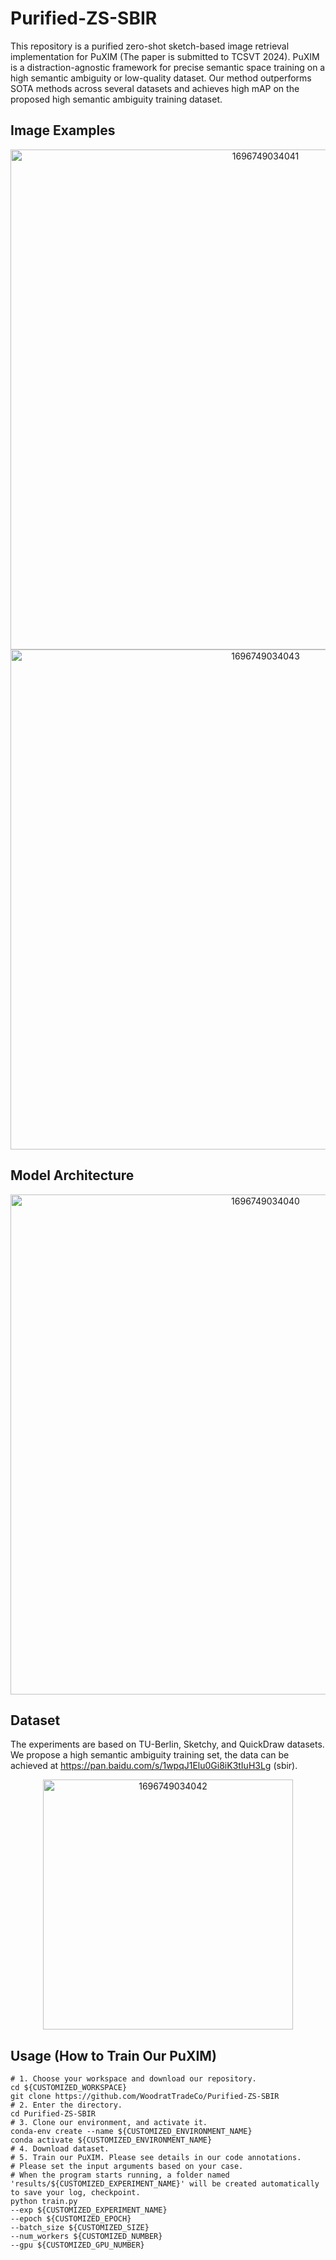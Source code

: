 # Purified-ZS-SBIR
This repository is a purified zero-shot sketch-based image retrieval implementation for PuXIM (The paper is submitted to TCSVT 2024). 
PuXIM is a distraction-agnostic framework for precise semantic space training on a high semantic ambiguity or low-quality dataset. Our method outperforms SOTA methods across several datasets and achieves high mAP on the proposed high semantic ambiguity training dataset.

## Image Examples
<div align=center>
<img width="800" alt="1696749034041" src="https://github.com/WoodratTradeCo/Purified-ZS-SBIR/blob/main/figures/0.png">
</div>

<div align=center>
<img width="800" alt="1696749034043" src="https://github.com/WoodratTradeCo/Purified-ZS-SBIR/blob/main/figures/3.png">
</div>

## Model Architecture
<div align=center>
<img width="800" alt="1696749034040" src="https://github.com/WoodratTradeCo/Purified-ZS-SBIR/blob/main/figures/1.png">
</div>

## Dataset
The experiments are based on TU-Berlin, Sketchy, and QuickDraw datasets. We propose a high semantic ambiguity training set, the data can be achieved at https://pan.baidu.com/s/1wpqJ1Elu0Gi8iK3tIuH3Lg (sbir).
<div align=center>
<img width="400" alt="1696749034042" src="https://github.com/WoodratTradeCo/Purified-ZS-SBIR/blob/main/figures/2.png">
</div>

## Usage (How to Train Our PuXIM)

    # 1. Choose your workspace and download our repository.
    cd ${CUSTOMIZED_WORKSPACE}
    git clone https://github.com/WoodratTradeCo/Purified-ZS-SBIR
    # 2. Enter the directory.
    cd Purified-ZS-SBIR
    # 3. Clone our environment, and activate it.
    conda-env create --name ${CUSTOMIZED_ENVIRONMENT_NAME}
    conda activate ${CUSTOMIZED_ENVIRONMENT_NAME}
    # 4. Download dataset.
    # 5. Train our PuXIM. Please see details in our code annotations.
    # Please set the input arguments based on your case.
    # When the program starts running, a folder named 'results/${CUSTOMIZED_EXPERIMENT_NAME}' will be created automatically to save your log, checkpoint.
    python train.py
    --exp ${CUSTOMIZED_EXPERIMENT_NAME}
    --epoch ${CUSTOMIZED_EPOCH}
    --batch_size ${CUSTOMIZED_SIZE}   
    --num_workers ${CUSTOMIZED_NUMBER} 
    --gpu ${CUSTOMIZED_GPU_NUMBER}
